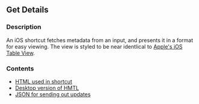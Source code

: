 ## Get Details

### Description

An iOS shortcut fetches metadata from an input, and presents it in a format for easy viewing. The view is styled to be near identlical to [Apple's iOS Table View](https://developer.apple.com/design/human-interface-guidelines/ios/views/tables/.com "Apple Human Interface Guidelines").

### Contents

- [HTML used in shortcut](https://github.com/bkeys818/get-details/blob/master/iOS-tableView.html)
- [Desktop version of HMTL](https://github.com/bkeys818/get-details/tree/master/Desktop%20View)
- [JSON for sending out updates](https://github.com/bkeys818/get-details/blob/master/Update.json)
